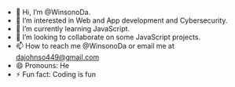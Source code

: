 - 👋 Hi, I’m @WinsonoDa.
- 👀 I’m interested in Web and App development and Cybersecurity.
- 🌱 I’m currently learning JavaScript.
- 💞️ I’m looking to collaborate on some JavaScript projects.
- 📫 How to reach me @WinsonoDa or email me at dajohnso449@gmail.com
- 😄 Pronouns: He
- ⚡ Fun fact: Coding is fun
<!---
WinsonoDa/WinsonoDa is a ✨ special ✨ repository because its `README.md` (this file) appears on your GitHub profile.
You can click the Preview link to take a look at your changes.
--->
